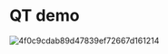 # QT demo

![4f0c9cdab89d47839ef72667d161214](https://github.com/L-Rocket/Qt-/assets/93325265/aeaf31b8-6eb3-419f-93b5-e736a352bb1d)

